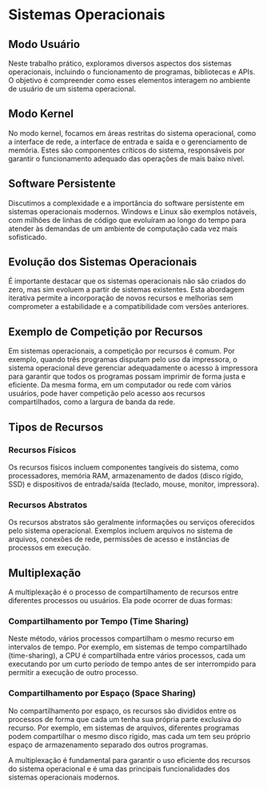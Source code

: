 # Sistemas Operacionais

## Modo Usuário
Neste trabalho prático, exploramos diversos aspectos dos sistemas operacionais, incluindo o funcionamento de programas, bibliotecas e APIs. O objetivo é compreender como esses elementos interagem no ambiente de usuário de um sistema operacional.

## Modo Kernel
No modo kernel, focamos em áreas restritas do sistema operacional, como a interface de rede, a interface de entrada e saída e o gerenciamento de memória. Estes são componentes críticos do sistema, responsáveis por garantir o funcionamento adequado das operações de mais baixo nível.

## Software Persistente
Discutimos a complexidade e a importância do software persistente em sistemas operacionais modernos. Windows e Linux são exemplos notáveis, com milhões de linhas de código que evoluíram ao longo do tempo para atender às demandas de um ambiente de computação cada vez mais sofisticado.

## Evolução dos Sistemas Operacionais
É importante destacar que os sistemas operacionais não são criados do zero, mas sim evoluem a partir de sistemas existentes. Esta abordagem iterativa permite a incorporação de novos recursos e melhorias sem comprometer a estabilidade e a compatibilidade com versões anteriores.


## Exemplo de Competição por Recursos

Em sistemas operacionais, a competição por recursos é comum. Por exemplo, quando três programas disputam pelo uso da impressora, o sistema operacional deve gerenciar adequadamente o acesso à impressora para garantir que todos os programas possam imprimir de forma justa e eficiente. Da mesma forma, em um computador ou rede com vários usuários, pode haver competição pelo acesso aos recursos compartilhados, como a largura de banda da rede.

## Tipos de Recursos

### Recursos Físicos
Os recursos físicos incluem componentes tangíveis do sistema, como processadores, memória RAM, armazenamento de dados (disco rígido, SSD) e dispositivos de entrada/saída (teclado, mouse, monitor, impressora).

### Recursos Abstratos
Os recursos abstratos são geralmente informações ou serviços oferecidos pelo sistema operacional. Exemplos incluem arquivos no sistema de arquivos, conexões de rede, permissões de acesso e instâncias de processos em execução.

## Multiplexação

A multiplexação é o processo de compartilhamento de recursos entre diferentes processos ou usuários. Ela pode ocorrer de duas formas:

### Compartilhamento por Tempo (Time Sharing)
Neste método, vários processos compartilham o mesmo recurso em intervalos de tempo. Por exemplo, em sistemas de tempo compartilhado (time-sharing), a CPU é compartilhada entre vários processos, cada um executando por um curto período de tempo antes de ser interrompido para permitir a execução de outro processo.

### Compartilhamento por Espaço (Space Sharing)
No compartilhamento por espaço, os recursos são divididos entre os processos de forma que cada um tenha sua própria parte exclusiva do recurso. Por exemplo, em sistemas de arquivos, diferentes programas podem compartilhar o mesmo disco rígido, mas cada um tem seu próprio espaço de armazenamento separado dos outros programas.

A multiplexação é fundamental para garantir o uso eficiente dos recursos do sistema operacional e é uma das principais funcionalidades dos sistemas operacionais modernos.


